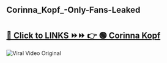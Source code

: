 
 ## Corinna_Kopf_-Only-Fans-Leaked

# <h2><a href="https://clipsfans.com/Corinna_Kopf_&ref=git">🔗 Click to LINKS ⏩⏩ 👉 🟢 Corinna Kopf  </a></h2>

<a href="https://clipsfans.com/Corinna_Kopf_&ref=git" rel="nofollow" data-target="animated-image.originalLink"><img src="https://i.ibb.co.com/xMMVF88/686577567.gif" alt="Viral Video Original" style="max-width: 100%; display: inline-block;" data-target="animated-image.originalImage"></a>
